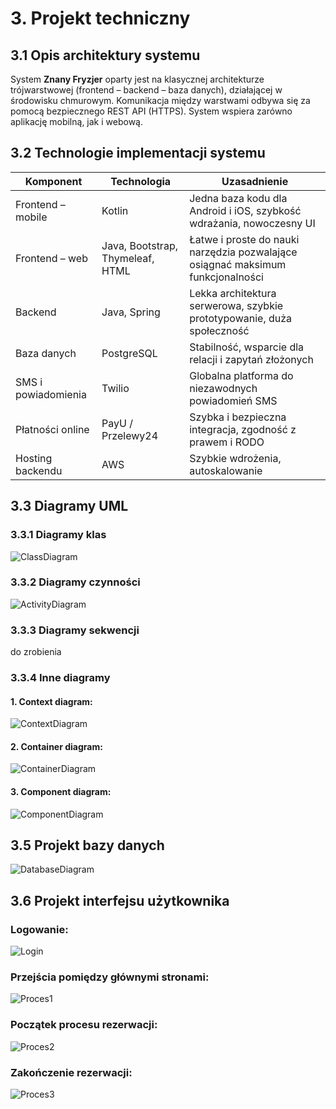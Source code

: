 # 3. Projekt techniczny

## 3.1	Opis architektury systemu
System **Znany Fryzjer** oparty jest na klasycznej architekturze trójwarstwowej (frontend – backend – baza danych), działającej w środowisku chmurowym. Komunikacja między warstwami odbywa się za pomocą bezpiecznego REST API (HTTPS). System wspiera zarówno aplikację mobilną, jak i webową.

## 3.2	Technologie implementacji systemu
| Komponent | Technologia | Uzasadnienie |
|-|-|-|
| Frontend – mobile | Kotlin | Jedna baza kodu dla Android i iOS, szybkość wdrażania, nowoczesny UI|
| Frontend – web | Java, Bootstrap, Thymeleaf, HTML | Łatwe i proste do nauki narzędzia pozwalające osiągnać maksimum funkcjonalności |
| Backend | Java, Spring | Lekka architektura serwerowa, szybkie prototypowanie, duża społeczność |
| Baza danych | PostgreSQL | Stabilność, wsparcie dla relacji i zapytań złożonych |
| SMS i powiadomienia | Twilio | Globalna platforma do niezawodnych powiadomień SMS |
| Płatności online | PayU / Przelewy24 | Szybka i bezpieczna integracja, zgodność z prawem i RODO |
| Hosting backendu | AWS | Szybkie wdrożenia, autoskalowanie |

## 3.3	Diagramy UML

### 3.3.1 Diagramy klas
![ClassDiagram](/diagrams/ClassDiagram.svg)
### 3.3.2 Diagramy czynności
![ActivityDiagram](/diagrams/ActivityDiagram.svg)
### 3.3.3 Diagramy sekwencji
do zrobienia
### 3.3.4 Inne diagramy
#### 1. Context diagram:
![ContextDiagram](/diagrams/ContextDiagram.svg)
#### 2. Container diagram:
![ContainerDiagram](/diagrams/ContainerDiagram.svg)
#### 3. Component diagram:
![ComponentDiagram](/diagrams/ComponentDiagram.svg)

## 3.5	Projekt bazy danych
![DatabaseDiagram](/diagrams/DatabaseDiagram.png)

## 3.6	Projekt interfejsu użytkownika
### Logowanie:
![Login](/interface/Logowanie.svg)
### Przejścia pomiędzy głównymi stronami:
![Proces1](/interface/Proces-1.svg)
### Początek procesu rezerwacji:
![Proces2](/interface/Proces-2.svg)
### Zakończenie rezerwacji:
![Proces3](/interface/Proces-3.svg)